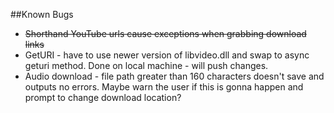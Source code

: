 ##Known Bugs
* ~~Shorthand YouTube urls cause exceptions when grabbing download links~~
* GetURI - have to use newer version of libvideo.dll and swap to async geturi method. Done on local machine - will push changes.
* Audio download - file path greater than 160 characters doesn't save and outputs no errors. Maybe warn the user if this is gonna happen and prompt to change download location?
